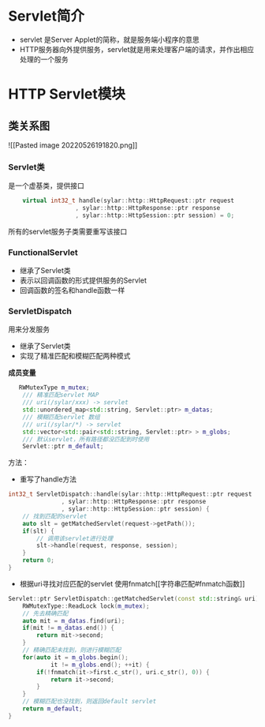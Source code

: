 # Servlet简介
- servlet 是Server Applet的简称，就是服务端小程序的意思
- HTTP服务器向外提供服务，servlet就是用来处理客户端的请求，并作出相应处理的一个服务

# HTTP Servlet模块
## 类关系图
![[Pasted image 20220526191820.png]]

### Servlet类
是一个虚基类，提供接口
```c++
    virtual int32_t handle(sylar::http::HttpRequest::ptr request
                   , sylar::http::HttpResponse::ptr response
                   , sylar::http::HttpSession::ptr session) = 0;
```
所有的servlet服务子类需要重写该接口

### FunctionalServlet
- 继承了Servlet类
- 表示以回调函数的形式提供服务的Servlet
- 回调函数的签名和handle函数一样

### ServletDispatch
用来分发服务
- 继承了Servlet类
- 实现了精准匹配和模糊匹配两种模式

**成员变量**
```c++
   RWMutexType m_mutex;
    /// 精准匹配servlet MAP
    /// uri(/sylar/xxx) -> servlet
    std::unordered_map<std::string, Servlet::ptr> m_datas;
    /// 模糊匹配servlet 数组
    /// uri(/sylar/*) -> servlet
    std::vector<std::pair<std::string, Servlet::ptr> > m_globs;
    /// 默认servlet，所有路径都没匹配到时使用
    Servlet::ptr m_default;
```

方法：
- 重写了handle方法
```c++
int32_t ServletDispatch::handle(sylar::http::HttpRequest::ptr request
               , sylar::http::HttpResponse::ptr response
               , sylar::http::HttpSession::ptr session) {
    // 找到匹配的servlet
    auto slt = getMatchedServlet(request->getPath());
    if(slt) {
	    // 调用该servlet进行处理
        slt->handle(request, response, session);
    }
    return 0;
}
```
- 根据uri寻找对应匹配的servlet
	使用fnmatch[[字符串匹配#fnmatch函数]]
```c++
Servlet::ptr ServletDispatch::getMatchedServlet(const std::string& uri) {
    RWMutexType::ReadLock lock(m_mutex);
    // 先去精确匹配
    auto mit = m_datas.find(uri);
    if(mit != m_datas.end()) {
        return mit->second;
    }
    // 精确匹配未找到，则进行模糊匹配
    for(auto it = m_globs.begin();
            it != m_globs.end(); ++it) {
        if(!fnmatch(it->first.c_str(), uri.c_str(), 0)) {
            return it->second;
        }
    }
    // 模糊匹配也没找到，则返回default servlet
    return m_default;
}
```

